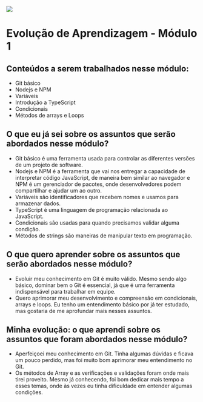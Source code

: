 
![](https://i.imgur.com/xG74tOh.png)

# Evolução de Aprendizagem - Módulo 1

## Conteúdos a serem trabalhados nesse módulo:

- Git básico
- Nodejs e NPM
- Variáveis
- Introdução a TypeScript
- Condicionais
- Métodos de arrays e Loops

## O que eu já sei sobre os assuntos que serão abordados nesse módulo?

- Git básico é uma ferramenta usada para controlar as diferentes versões de um projeto de software.
- Nodejs e NPM  é a ferramenta que vai nos entregar a capacidade de interpretar código JavaScript, de maneira bem similar ao navegador e NPM é um gerenciador de pacotes, onde desenvolvedores podem compartilhar e ajudar um ao outro.
- Variáveis são identificadores que recebem nomes e usamos para armazenar dados.
- TypeScript é uma linguagem de programação relacionada ao JavaScript.
- Condicionais são usadas para quando precisamos validar alguma condição.
- Métodos de strings são maneiras de manipular texto em programação.

## O que quero aprender sobre os assuntos que serão abordados nesse módulo?

- Evoluir meu conhecimento em Git é muito válido. Mesmo sendo algo básico, dominar bem o Git é essencial, já que é uma ferramenta indispensável para trabalhar em equipe.
- Quero aprimorar meu desenvolvimento e compreensão em condicionais, arrays e loops. Eu tenho um entendimento básico por já ter estudado, mas gostaria de me aprofundar mais nesses assuntos.

## Minha evolução: o que aprendi sobre os assuntos que foram abordados nesse módulo?

- Aperfeiçoei meu conhecimento em Git. Tinha algumas dúvidas e ficava um pouco perdido, mas foi muito bom aprimorar meu entendimento no Git.
- Os métodos de Array e as verificações e validações foram onde mais tirei proveito. Mesmo já conhecendo, foi bom dedicar mais tempo a esses temas, onde às vezes eu tinha dificuldade em entender algumas condições.
